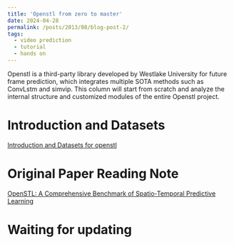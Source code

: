 ```yaml
---
title: 'Openstl from zero to master'
date: 2024-04-28
permalink: /posts/2013/08/blog-post-2/
tags:
  - video prediction
  - tutorial
  - hands on
---
```


Openstl is a third-party library developed by Westlake University for future frame prediction, which integrates multiple SOTA methods such as ConvLstm and simvip. This column will start from scratch and analyze the internal structure and customized modules of the entire Openstl project.

Introduction and Datasets
======
[Introduction and Datasets for openstl](https://blog.csdn.net/weixin_51555629/article/details/138295095?spm=1001.2014.3001.5502)


Original Paper Reading Note
======
[OpenSTL: A Comprehensive Benchmark of Spatio-Temporal Predictive Learning](https://blog.csdn.net/weixin_51555629/article/details/138308979?spm=1001.2014.3001.5502)

Waiting for updating
======
